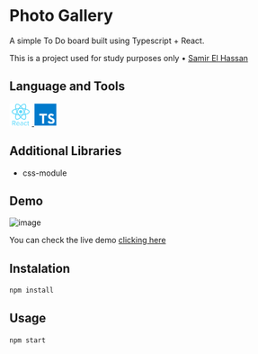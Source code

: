 # Photo Gallery

A simple To Do board built using Typescript + React.

This is a project used for study purposes only • [Samir El Hassan](https://github.com/samirelhassann)

## Language and Tools

<p align="left"> <a href="https://reactjs.org/" target="_blank" rel="noreferrer"> <img src="https://raw.githubusercontent.com/devicons/devicon/master/icons/react/react-original-wordmark.svg" alt="react" width="40" height="40"/> </a> <a href="https://www.typescriptlang.org/" target="_blank" rel="noreferrer"> <img src="https://raw.githubusercontent.com/devicons/devicon/master/icons/typescript/typescript-original.svg" alt="typescript" width="40" height="40"/> </a> </p>

## Additional Libraries

- css-module

## Demo

![image](https://user-images.githubusercontent.com/91634008/195907092-d7cf2ad1-b031-4e6c-8738-720c3d926948.png)

You can check the live demo [clicking here](https://samirelhassann.github.io/react-todolist/)

## Instalation

```bash
npm install
```

## Usage

```bash
npm start
```
